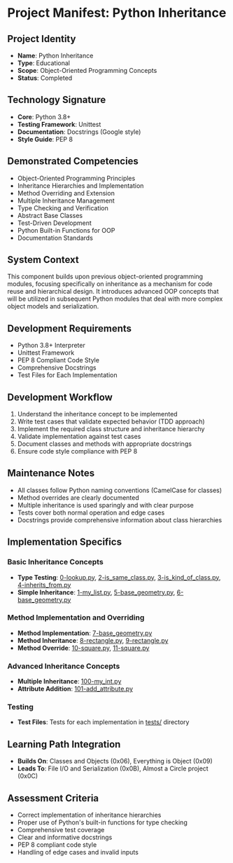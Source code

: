 # Project Manifest: Python Inheritance

## Project Identity
- **Name**: Python Inheritance
- **Type**: Educational
- **Scope**: Object-Oriented Programming Concepts
- **Status**: Completed

## Technology Signature
- **Core**: Python 3.8+
- **Testing Framework**: Unittest
- **Documentation**: Docstrings (Google style)
- **Style Guide**: PEP 8

## Demonstrated Competencies
- Object-Oriented Programming Principles
- Inheritance Hierarchies and Implementation
- Method Overriding and Extension
- Multiple Inheritance Management
- Type Checking and Verification
- Abstract Base Classes
- Test-Driven Development
- Python Built-in Functions for OOP
- Documentation Standards

## System Context
This component builds upon previous object-oriented programming modules, focusing specifically on inheritance as a mechanism for code reuse and hierarchical design. It introduces advanced OOP concepts that will be utilized in subsequent Python modules that deal with more complex object models and serialization.

## Development Requirements
- Python 3.8+ Interpreter
- Unittest Framework
- PEP 8 Compliant Code Style
- Comprehensive Docstrings
- Test Files for Each Implementation

## Development Workflow
1. Understand the inheritance concept to be implemented
2. Write test cases that validate expected behavior (TDD approach)
3. Implement the required class structure and inheritance hierarchy
4. Validate implementation against test cases
5. Document classes and methods with appropriate docstrings
6. Ensure code style compliance with PEP 8

## Maintenance Notes
- All classes follow Python naming conventions (CamelCase for classes)
- Method overrides are clearly documented
- Multiple inheritance is used sparingly and with clear purpose
- Tests cover both normal operation and edge cases
- Docstrings provide comprehensive information about class hierarchies

## Implementation Specifics

### Basic Inheritance Concepts
- **Type Testing**: [0-lookup.py](./0-lookup.py), [2-is_same_class.py](./2-is_same_class.py), [3-is_kind_of_class.py](./3-is_kind_of_class.py), [4-inherits_from.py](./4-inherits_from.py)
- **Simple Inheritance**: [1-my_list.py](./1-my_list.py), [5-base_geometry.py](./5-base_geometry.py), [6-base_geometry.py](./6-base_geometry.py)

### Method Implementation and Overriding
- **Method Implementation**: [7-base_geometry.py](./7-base_geometry.py)
- **Method Inheritance**: [8-rectangle.py](./8-rectangle.py), [9-rectangle.py](./9-rectangle.py)
- **Method Override**: [10-square.py](./10-square.py), [11-square.py](./11-square.py)

### Advanced Inheritance Concepts
- **Multiple Inheritance**: [100-my_int.py](./100-my_int.py)
- **Attribute Addition**: [101-add_attribute.py](./101-add_attribute.py)

### Testing
- **Test Files**: Tests for each implementation in [tests/](./tests/) directory

## Learning Path Integration
- **Builds On**: Classes and Objects (0x06), Everything is Object (0x09)
- **Leads To**: File I/O and Serialization (0x0B), Almost a Circle project (0x0C)

## Assessment Criteria
- Correct implementation of inheritance hierarchies
- Proper use of Python's built-in functions for type checking
- Comprehensive test coverage
- Clear and informative docstrings
- PEP 8 compliant code style
- Handling of edge cases and invalid inputs